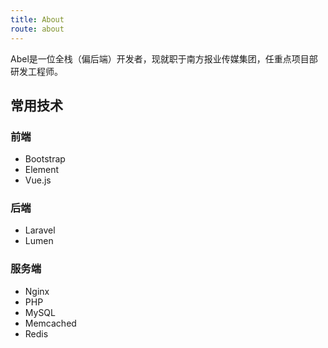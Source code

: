 ```yaml
---
title: About
route: about
---
```


Abel是一位全栈（偏后端）开发者，现就职于南方报业传媒集团，任重点项目部研发工程师。



## 常用技术

### 前端

- Bootstrap
- Element
- Vue.js

### 后端

- Laravel
- Lumen

### 服务端

- Nginx
- PHP
- MySQL
- Memcached
- Redis

